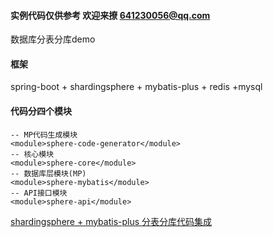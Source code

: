 #### 实例代码仅供参考 欢迎来撩 641230056@qq.com
数据库分表分库demo
#### 框架
spring-boot + shardingsphere + mybatis-plus + redis +mysql
#### 代码分四个模块
```
-- MP代码生成模块
<module>sphere-code-generator</module>
-- 核心模块
<module>sphere-core</module>
-- 数据库层模块(MP)
<module>sphere-mybatis</module>
-- API接口模块
<module>sphere-api</module>
```
[shardingsphere + mybatis-plus 分表分库代码集成](https://www.686blog.com)